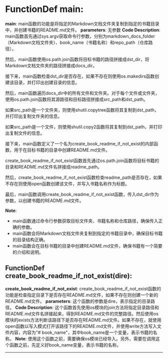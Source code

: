# FunctionDef main:
**main**: main函数的功能是将指定的Markdown文档文件夹复制到指定的书籍目录中，并创建书籍的README.md文件。
**parameters**: 无参数
**Code Description**: 
main函数首先通过sys.argv获取命令行参数，分别为markdown_docs_folder（Markdown文档文件夹）、book_name（书籍名称）和repo_path（仓库路径）。

然后，main函数使用os.path.join函数将目标书籍的路径拼接成dst_dir，将Markdown文档文件夹的路径拼接成docs_dir。

接下来，main函数检查dst_dir是否存在，如果不存在则使用os.makedirs函数创建该目录，并打印出创建目录的信息。

然后，main函数遍历docs_dir中的所有文件和文件夹。对于每个文件或文件夹，使用os.path.join函数将其源路径和目标路径拼接成src_path和dst_path。

如果src_path是一个文件夹，则使用shutil.copytree函数将其复制到dst_path，并打印出复制文件夹的信息。

如果src_path是一个文件，则使用shutil.copy2函数将其复制到dst_path，并打印出复制文件的信息。

接下来，main函数定义了一个名为create_book_readme_if_not_exist的内部函数，用于在目标书籍的目录中创建README.md文件。

create_book_readme_if_not_exist函数首先通过os.path.join函数将目标书籍的目录和README.md文件名拼接成readme_path。

然后，create_book_readme_if_not_exist函数检查readme_path是否存在，如果不存在则使用open函数创建该文件，并写入书籍名称作为标题。

最后，main函数调用create_book_readme_if_not_exist函数，传入dst_dir作为参数，以创建书籍的README.md文件。

**Note**: 
- main函数通过命令行参数获取目标文件夹、书籍名称和仓库路径，确保传入正确的参数。
- main函数会将Markdown文档文件夹复制到指定的书籍目录中，确保目标书籍的目录结构正确。
- main函数会在目标书籍的目录中创建README.md文件，确保书籍有一个简要的介绍和说明。
## FunctionDef create_book_readme_if_not_exist(dire):
**create_book_readme_if_not_exist**: create_book_readme_if_not_exist函数的功能是检查指定目录下是否存在README.md文件，如果不存在则创建一个新的README.md文件。
**parameters**: 这个函数的参数是dire，表示指定的目录路径。
**Code Description**: 这个函数首先使用os模块的join方法将指定目录路径和README.md文件名拼接起来，得到README.md文件的完整路径。然后使用os模块的exists方法判断该路径下是否存在README.md文件。如果不存在，就使用open函数以写入模式打开该路径下的README.md文件，并使用write方法写入文件内容，内容为"# book_name"，其中book_name是一个变量，表示书籍的名称。
**Note**: 使用这个函数之前，需要确保os模块已经导入。另外，需要在调用这个函数之前，先定义好book_name变量，表示书籍的名称。
***
